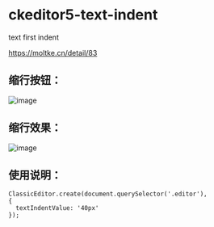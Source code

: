 # ckeditor5-text-indent
text first indent

https://moltke.cn/detail/83 


## 缩行按钮：

![image](https://moltke.cn/upload/article/20200912/image.png)


## 缩行效果：

![image](https://moltke.cn/upload/article/20200912/image1.png)


## 使用说明： 

```
ClassicEditor.create(document.querySelector('.editor'),
{
  textIndentValue: '40px'
});
```
